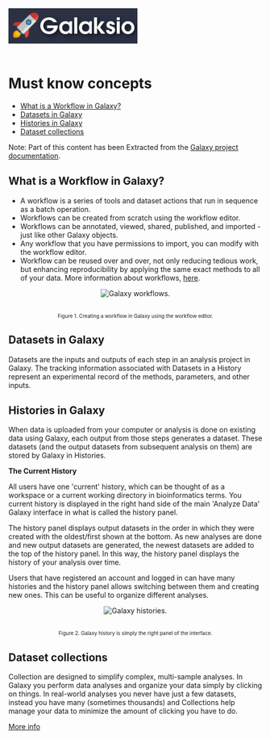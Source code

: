 <div class="imageContainer" style="" >
    <img src="galaksio_logo.png" title="Galaksio logo." style=" height: 70px !important; margin-bottom: 20px; ">
</div>


# Must know concepts
- [What is a Workflow in Galaxy?](#what-is-a-workflow-in-galaxy)
- [Datasets in Galaxy](#datasets-in-galaxy)
- [Histories in Galaxy](#histories-in-galaxy)
- [Dataset collections](#dataset-collections)

Note: Part of this content has been Extracted from the [Galaxy project documentation](https://galaxyproject.org/learn).

## What is a Workflow in Galaxy?
* A workflow is a series of tools and dataset actions that run in sequence as a batch operation.
* Workflows can be created from scratch using the workflow editor.
* Workflows can be annotated, viewed, shared, published, and imported - just like other Galaxy objects.
* Any workflow that you have permissions to import, you can modify with the workflow editor.
* Workflow can be reused over and over, not only reducing tedious work, but enhancing reproducibility by applying the same exact methods to all of your data.
More information about workflows, [here](https://galaxyproject.org/learn/advanced-workflow/).


<div class="imageContainer" style="text-align:center;" >
    <img src="galaxy_workflows.png" title="Galaxy workflows." style="height: 350px !important; margin-bottom: 20px; ">
    <p class="imageLegend" style="font-size:10px;">Figure 1. Creating a workflow in Galaxy using the workflow editor.</p>
</div>

## Datasets in Galaxy
Datasets are the inputs and outputs of each step in an analysis project in Galaxy. The tracking information associated with Datasets in a History represent an experimental record of the methods, parameters, and other inputs.

## Histories in Galaxy
When data is uploaded from your computer or analysis is done on existing data using Galaxy, each output from those steps generates a dataset. These datasets (and the output datasets from subsequent analysis on them) are stored by Galaxy in Histories.

**The Current History**

All users have one 'current' history, which can be thought of as a workspace or a current working directory in bioinformatics terms. You current history is displayed in the right hand side of the main 'Analyze Data' Galaxy interface in what is called the history panel.

The history panel displays output datasets in the order in which they were created with the oldest/first shown at the bottom. As new analyses are done and new output datasets are generated, the newest datasets are added to the top of the history panel. In this way, the history panel displays the history of your analysis over time.

Users that have registered an account and logged in can have many histories and the history panel allows switching between them and creating new ones. This can be useful to organize different analyses.

<div class="imageContainer" style="text-align:center;" >
    <img src="galaxy_histories.png" title="Galaxy histories." style="height: 350px !important; margin-bottom: 20px; ">
    <p class="imageLegend" style="font-size:10px;">Figure 2. Galaxy history is simply the right panel of the interface.</p>
</div>

## Dataset collections
Collection are designed to simplify complex, multi-sample analyses. In Galaxy you perform data analyses and organize your data simply by clicking on things. In real-world analyses you never have just a few datasets, instead you have many (sometimes thousands) and Collections help manage your data to minimize the amount of clicking you have to do.

[More info](https://galaxyproject.org/tutorials/collections/)
